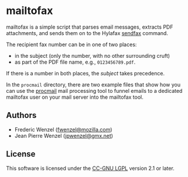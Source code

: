 mailtofax
=========

mailtofax is a simple script that parses email messages, extracts PDF
attachments, and sends them on to the Hylafax [sendfax][sendfax-man] command.

The recipient fax number can be in one of two places:

* in the subject (only the number, with no other surrounding cruft)
* as part of the PDF file name, e.g., `0123456789.pdf`.

If there is a number in both places, the *subject* takes precedence.

In the `procmail` directory, there are two example files that show how you can
use the [procmail][procmail] mail processing tool to funnel emails to a
dedicated mailtofax user on your mail server into the mailtofax tool.

[sendfax-man]: http://linux.die.net/man/1/sendfax
[procmail]: http://www.procmail.org/

Authors
-------
* Frederic Wenzel (fwenzel@mozilla.com)
* Jean Pierre Wenzel (jpwenzel@gmx.net)

License
-------
This software is licensed under the [CC-GNU LGPL][LGPL] version 2.1 or later.

[LGPL]: http://creativecommons.org/licenses/LGPL/2.1/

